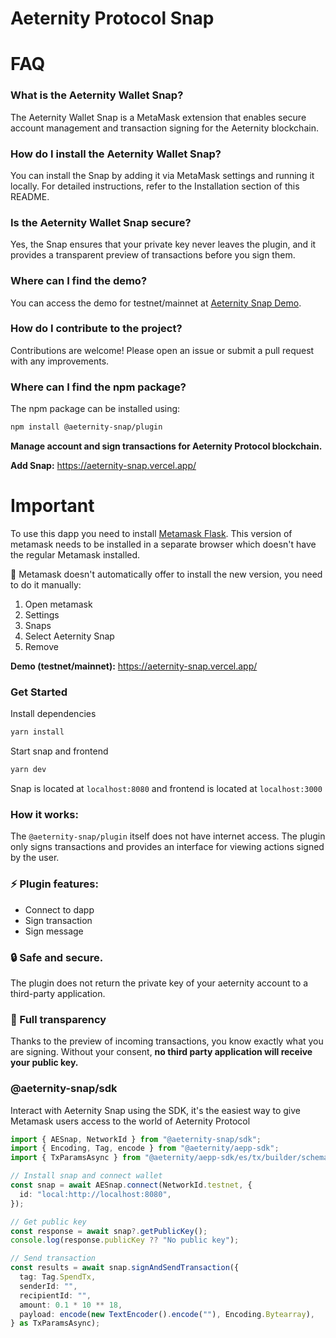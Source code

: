 # Aeternity Protocol Snap

# FAQ

### What is the Aeternity Wallet Snap?

The Aeternity Wallet Snap is a MetaMask extension that enables secure account management and transaction signing for the Aeternity blockchain.

### How do I install the Aeternity Wallet Snap?

You can install the Snap by adding it via MetaMask settings and running it locally. For detailed instructions, refer to the Installation section of this README.

### Is the Aeternity Wallet Snap secure?

Yes, the Snap ensures that your private key never leaves the plugin, and it provides a transparent preview of transactions before you sign them.

### Where can I find the demo?

You can access the demo for testnet/mainnet at [Aeternity Snap Demo](https://aeternity-snap.vercel.io).

### How do I contribute to the project?

Contributions are welcome! Please open an issue or submit a pull request with any improvements.

### Where can I find the npm package?

The npm package can be installed using:

```bash
npm install @aeternity-snap/plugin
```

**Manage account and sign transactions for Aeternity Protocol blockchain.**

**Add Snap:** https://aeternity-snap.vercel.app/

# Important

To use this dapp you need to install [Metamask Flask](https://metamask.io/flask/). This version of metamask needs to be installed in a separate browser which doesn't have the regular Metamask installed.

🔄 Metamask doesn't automatically offer to install the new version, you need to do it manually:

1. Open metamask
2. Settings
3. Snaps
4. Select Aeternity Snap
5. Remove

**Demo (testnet/mainnet):** https://aeternity-snap.vercel.app/

### Get Started

Install dependencies

```bash
yarn install
```

Start snap and frontend

```bash
yarn dev
```

Snap is located at `localhost:8080` and frontend is located at `localhost:3000`

### How it works:

The `@aeternity-snap/plugin` itself does not have internet access. The plugin only signs transactions and provides an interface for viewing actions signed by the user.

### ⚡️ Plugin features:

- Connect to dapp
- Sign transaction
- Sign message

### 🔒 Safe and secure.

The plugin does not return the private key of your aeternity account to a third-party application.

### 👀 Full transparency

Thanks to the preview of incoming transactions, you know exactly what you are signing. Without your consent, **no third party application will receive your public key.**

### @aeternity-snap/sdk

Interact with Aeternity Snap using the SDK, it's the easiest way to give Metamask users access to the world of Aeternity Protocol

```ts
import { AESnap, NetworkId } from "@aeternity-snap/sdk";
import { Encoding, Tag, encode } from "@aeternity/aepp-sdk";
import { TxParamsAsync } from "@aeternity/aepp-sdk/es/tx/builder/schema";

// Install snap and connect wallet
const snap = await AESnap.connect(NetworkId.testnet, {
  id: "local:http://localhost:8080",
});

// Get public key
const response = await snap?.getPublicKey();
console.log(response.publicKey ?? "No public key");

// Send transaction
const results = await snap.signAndSendTransaction({
  tag: Tag.SpendTx,
  senderId: "",
  recipientId: "",
  amount: 0.1 * 10 ** 18,
  payload: encode(new TextEncoder().encode(""), Encoding.Bytearray),
} as TxParamsAsync);
```
